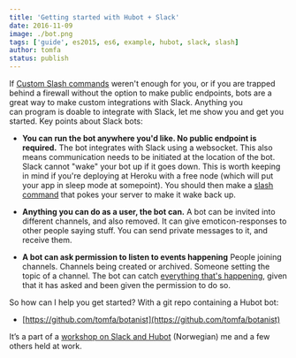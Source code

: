 ```yaml
---
title: 'Getting started with Hubot + Slack'
date: 2016-11-09
image: ./bot.png
tags: ['guide', es2015, es6, example, hubot, slack, slash]
author: tomfa
status: publish
---
```


If [Custom Slash commands](http://notes.webutvikling.org/custom-slack-slash-commands-on-heroku/) weren't enough for you, or if you are trapped behind a firewall without the option to make public endpoints, bots are a great way to make custom integrations with Slack. Anything you can program is doable to integrate with Slack, let me show you and get you started. Key points about Slack bots:

- **You can run the bot anywhere you'd like. No public endpoint is required.** The bot integrates with Slack using a websocket. This also means communication needs to be initiated at the location of the bot. Slack cannot "wake" your bot up if it goes down. This is worth keeping in mind if you're deploying at Heroku with a free node (which will put your app in sleep mode at somepoint). You should then make a [slash command](http://notes.webutvikling.org/custom-slack-slash-commands-on-heroku/) that pokes your server to make it wake back up.

- **Anything you can do as a user, the bot can.** A bot can be invited into different channels, and also removed. It can give emoticon-responses to other people saying stuff. You can send private messages to it, and receive them.

- **A bot can ask permission to listen to events happening** People joining channels. Channels being created or archived. Someone setting the topic of a channel. The bot can catch [everything that's happening](https://api.slack.com/events/api), given that it has asked and been given the permission to do so.

So how can I help you get started? With a git repo containing a Hubot bot:

- [https://github.com/tomfa/botanist](https://github.com/tomfa/botanist)

It’s a part of a [workshop on Slack and Hubot](https://github.com/bekk/chatops-workshop) (Norwegian) me and a few others held at work.
